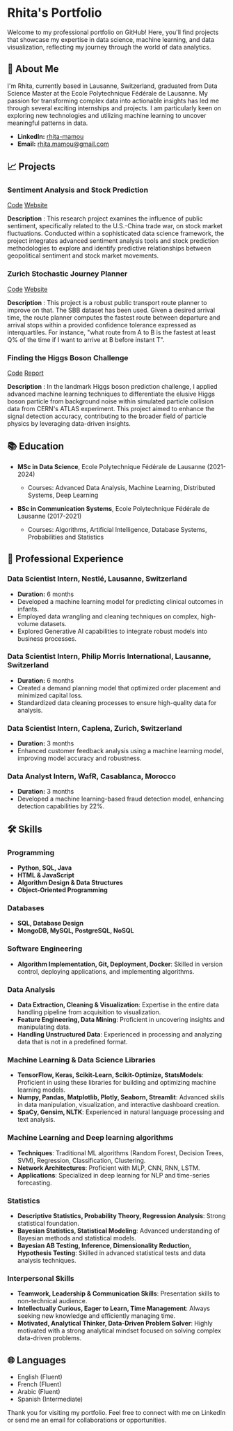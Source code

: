 # Rhita's Portfolio

Welcome to my professional portfolio on GitHub! Here, you'll find projects that showcase my expertise in data science, machine learning, and data visualization, reflecting my journey through the world of data analytics.



## 🙋 About Me

I'm Rhita, currently based in Lausanne, Switzerland, graduated from Data Science Master at the Ecole Polytechnique Fédérale de Lausanne.
My passion for transforming complex data into actionable insights has led me through several exciting internships and projects. I am particularly keen on exploring new technologies and utilizing machine learning to uncover meaningful patterns in data.

- **LinkedIn:** [rhita-mamou](https://linkedin.com/in/rhita-mamou)
- **Email:** [rhita.mamou@gmail.com](mailto:rhita.mamou@gmail.com)


## 📈 Projects

### Sentiment Analysis and Stock Prediction

[Code](https://github.com/rhitamam/ada-2021-project-adaptiveness) [Website](https://rhitamam.github.io)

**Description** : This research project examines the influence of public sentiment, specifically related to the U.S.-China trade war, on stock market fluctuations. Conducted within a sophisticated data science framework, the project integrates advanced sentiment analysis tools and stock prediction methodologies to explore and identify predictive relationships between geopolitical sentiment and stock market movements. 

### Zurich Stochastic Journey Planner
[Code](https://github.com/rhitamam/stochastic-journey-planner) [Website](https://michaelroust-stochastic-journey-p-routingstreamlit-site-yvvsws.streamlit.app)

**Description** : This project is a robust public transport route planner to improve on that. The SBB dataset has been used.
Given a desired arrival time, the route planner computes the fastest route between departure and arrival stops within a provided confidence tolerance expressed as interquartiles. For instance, "what route from A to B is the fastest at least Q% of the time if I want to arrive at B before instant T".

### Finding the Higgs Boson Challenge
[Code](https://github.com/rhitamam/ml-project-1-krz) [Report](https://github.com/rhitamam/ml-project-1-krz/blob/master/project1_description.pdf)

**Description** : In the landmark Higgs boson prediction challenge, I applied advanced machine learning techniques to differentiate the elusive Higgs boson particle from background noise within simulated particle collision data from CERN's ATLAS experiment. This project aimed to enhance the signal detection accuracy, contributing to the broader field of particle physics by leveraging data-driven insights.





## 📚 Education

- **MSc in Data Science**, Ecole Polytechnique Fédérale de Lausanne (2021-2024)
  - Courses: Advanced Data Analysis, Machine Learning, Distributed Systems, Deep Learning

- **BSc in Communication Systems**, Ecole Polytechnique Fédérale de Lausanne (2017-2021)
  - Courses: Algorithms, Artificial Intelligence, Database Systems, Probabilities and Statistics

## 💼 Professional Experience

### Data Scientist Intern, Nestlé, Lausanne, Switzerland
- **Duration:** 6 months
- Developed a machine learning model for predicting clinical outcomes in infants.
- Employed data wrangling and cleaning techniques on complex, high-volume datasets.
- Explored Generative AI capabilities to integrate robust models into business processes.

### Data Scientist Intern, Philip Morris International, Lausanne, Switzerland
- **Duration:** 6 months
- Created a demand planning model that optimized order placement and minimized capital loss.
- Standardized data cleaning processes to ensure high-quality data for analysis.

### Data Scientist Intern, Caplena, Zurich, Switzerland
- **Duration:** 3 months
- Enhanced customer feedback analysis using a machine learning model, improving model accuracy and robustness.

### Data Analyst Intern, WafR, Casablanca, Morocco
- **Duration:** 3 months
- Developed a machine learning-based fraud detection model, enhancing detection capabilities by 22%.

## 🛠 Skills


### Programming
- **Python, SQL, Java**
- **HTML & JavaScript**
- **Algorithm Design & Data Structures**
- **Object-Oriented Programming**

### Databases
- **SQL, Database Design**
- **MongoDB, MySQL, PostgreSQL, NoSQL**

### Software Engineering
- **Algorithm Implementation, Git, Deployment, Docker**: Skilled in version control, deploying applications, and implementing algorithms.

### Data Analysis
- **Data Extraction, Cleaning & Visualization**: Expertise in the entire data handling pipeline from acquisition to visualization.
- **Feature Engineering, Data Mining**: Proficient in uncovering insights and manipulating data.
- **Handling Unstructured Data**: Experienced in processing and analyzing data that is not in a predefined format.

### Machine Learning & Data Science Libraries
- **TensorFlow, Keras, Scikit-Learn, Scikit-Optimize, StatsModels**: Proficient in using these libraries for building and optimizing machine learning models.
- **Numpy, Pandas, Matplotlib, Plotly, Seaborn, Streamlit**: Advanced skills in data manipulation, visualization, and interactive dashboard creation.
- **SpaCy, Gensim, NLTK**: Experienced in natural language processing and text analysis.

### Machine Learning and Deep learning algorithms
- **Techniques**: Traditional ML algorithms (Random Forest, Decision Trees, SVM), Regression, Classification, Clustering.
- **Network Architectures**: Proficient with MLP, CNN, RNN, LSTM.
- **Applications**: Specialized in deep learning for NLP and time-series forecasting.

### Statistics
- **Descriptive Statistics, Probability Theory, Regression Analysis**: Strong statistical foundation.
- **Bayesian Statistics, Statistical Modeling**: Advanced understanding of Bayesian methods and statistical models.
- **Bayesian AB Testing, Inference, Dimensionality Reduction, Hypothesis Testing**: Skilled in advanced statistical tests and data analysis techniques.

### Interpersonal Skills
- **Teamwork, Leadership & Communication Skills**: Presentation skills to non-technical audience.
- **Intellectually Curious, Eager to Learn, Time Management**: Always seeking new knowledge and efficiently managing time.
- **Motivated, Analytical Thinker, Data-Driven Problem Solver**: Highly motivated with a strong analytical mindset focused on solving complex data-driven problems.


## 🌐 Languages

- English (Fluent)
- French (Fluent)
- Arabic (Fluent)
- Spanish (Intermediate)




Thank you for visiting my portfolio. Feel free to connect with me on LinkedIn or send me an email for collaborations or opportunities.
